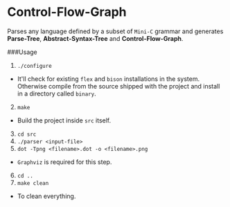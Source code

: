 # Control-Flow-Graph
Parses any language defined by a subset of `Mini-C` grammar and generates **Parse-Tree**, **Abstract-Syntax-Tree** and **Control-Flow-Graph**.

###Usage
1. `./configure`
  * It'll check for existing `flex` and `bison` installations in the system. Otherwise compile from the source shipped with the project and install in a directory called `binary`.
2. `make`
  * Build the project inside `src` itself.
3.  `cd src`
4. `./parser <input-file>`
5. `dot -Tpng <filename>.dot -o <filename>.png`
  * `Graphviz` is required for this step.
6. `cd ..`
7. `make clean`
  * To clean everything.
